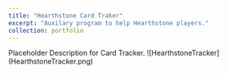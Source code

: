 ```yaml
---
title: "Hearthstone Card Traker"
excerpt: "Auxilary program to help Hearthstone players."
collection: portfolio
---
```


Placeholder Description for Card Tracker.
![HearthstoneTracker] (HearthstoneTracker.png)